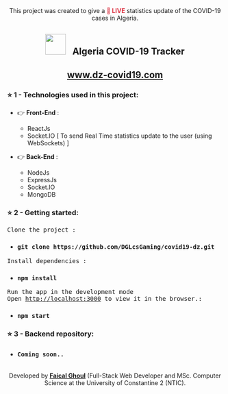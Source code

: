 <div align="center">This project was created to give a <span style="color: #dc3545"><strong>🔴 LIVE</strong></span> statistics update of the COVID-19 cases in Algeria.</div>

## <div align="center"><img src="https://dz-covid19.com/img/corona.svg" width="48" style="padding-right: 10px;"> Algeria COVID-19 Tracker</div>

<h2 align="center"><a href="https://dz-covid19.com" target="_blank">www.dz-covid19.com</a></h2>

### ⭐ 1 - Technologies used in this project:

- 👉 <strong>Front-End</strong> :

  - ReactJs
  - Socket.IO [ To send Real Time statistics update to the user (using WebSockets) ]

- 👉 <strong>Back-End</strong> :
  - NodeJs
  - ExpressJs
  - Socket.IO
  - MongoDB

### ⭐ 2 - Getting started:

<pre>Clone the project : </pre>

- ### `git clone https://github.com/DGLcsGaming/covid19-dz.git`
<pre>Install dependencies :</pre>
- ### `npm install`
<pre>Run the app in the development mode <br>Open <a href="http://localhost:3000">http://localhost:3000</a> to view it in the browser.:</pre>
- ### `npm start`

### ⭐ 3 - Backend repository:

- ### `Coming soon..`
<br>
<div align="center">Developed by <strong><a href="https://www.linkedin.com/in/faycaldgl/" target="_blank">Faical Ghoul</a></strong> (Full-Stack Web Developer and MSc. Computer Science at the University of Constantine 2 (NTIC).</div>
